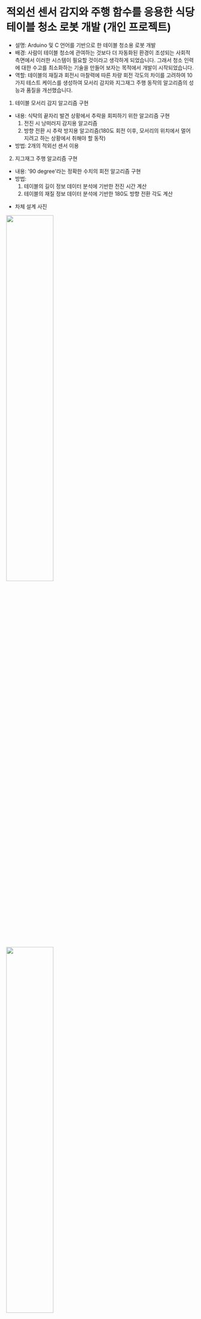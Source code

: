 # 적외선 센서 감지와 주행 함수를 응용한 식당 테이블 청소 로봇 개발 (개인 프로젝트)
* 설명: Arduino 및 C 언어를 기반으로 한 테이블 청소용 로봇 개발
* 배경: 사람이 테이블 청소에 관여하는 것보다 더 자동화된 환경이 조성되는 사회적 측면에서 이러한 시스템이 필요할 것이라고 생각하게 되었습니다. 그래서 청소 인력에 대한 수고를 최소화하는 기술을 만들어 보자는 목적에서 개발이 시작되었습니다.
* 역할: 테이블의 재질과 회전시 마찰력에 따른 차량 회전 각도의 차이를 고려하여 10가지 테스트 케이스를 생성하여 모서리 감지와 지그재그 주행 동작의 알고리즘의 성능과 품질을 개선했습니다. 
1. 테이블 모서리 감지 알고리즘 구현
- 내용: 식탁의 끝자리 발견 상황에서 추락을 회피하기 위한 알고리즘 구현
  1) 전진 시 낭떠러지 감지용 알고리즘
  2) 방향 전환 시 추락 방지용 알고리즘(180도 회전 이후, 모서리의 위치에서 멀어지려고 하는 상황에서 취해야 할 동작)
- 방법: 2개의 적외선 센서 이용
2. 지그재그 주행 알고리즘 구현
- 내용: '90 degree'라는 정확한 수치의 회전 알고리즘 구현
- 방법:
  1) 테이블의 길이 정보 데이터 분석에 기반한 전진 시간 계산
  2) 테이블의 재질 정보 데이터 분석에 기반한 180도 방향 전환 각도 계산
* 차체 설계 사진
<p align='left center'>
  <img src="https://github.com/user-attachments/assets/7ed996d2-6909-4345-902d-a92a76dd6aaa" width=50%>
  <img src="https://github.com/user-attachments/assets/513f322c-5551-4710-9e36-7193796de7f0" width=50%>
<p/>

* 시스템 설계도(UML 다이어그램)
  <p align='left ccenter'>
    <img width="2081" height="621" alt="Arduino2021_ drawio" src="https://github.com/user-attachments/assets/bca2deeb-0438-44a9-9e61-cc8687498a1b" />
  </p>
  
* 성과
1. 하드웨어가 필요한 상황에서 예외 없는 프로세스가 수행되기 위해서는 주변 환경(특히, 물리량) 데이터도 고려해야 함을 배움.
2. 하드웨어가 요구 조건에 알맞게 동작하기 위해서는 아래와 같은 소프트웨어적 사고 능력이 필요함을 배움.
   1) 상황별 알고리즘 구현 및 그 요구 사항에 따른 시스템 테스팅(V모델의 과정) 능력
   2) 다양한 테스트 케이스 생성 능력

* 차체 외형 및 동작 과정 설명 영상 <p>
https://youtube.com/shorts/C8W6lwDjUTc

* 주행 시연 영상 <p>
https://youtube.com/shorts/m2F7NLN6FQ8
